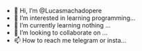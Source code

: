 - 👋 Hi, I’m @Lucasmachadopere
- 👀 I’m interested in learning programming...
- 🌱 I’m currently learning nothing 
...
- 💞️ I’m looking to collaborate on ...
- 📫 How to reach me telegram or insta...

<!---
Lucasmachadopere/Lucasmachadopere is a ✨ special ✨ repository because its `README.md` (this file) appears on your GitHub profile.
You can click the Preview link to take a look at your changes.
--->
